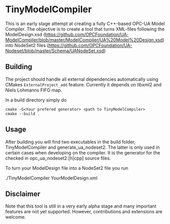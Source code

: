 TinyModelCompiler
=================

This is an early stage attempt at creating a fully C++-based OPC-UA Model
Compiler. The objective is to create a tool that turns XML-files following
the ModelDesign.xsd (https://github.com/OPCFoundation/UA-ModelCompiler/blob/master/ModelCompiler/UA%20Model%20Design.xsd)
into NodeSet2 files (https://github.com/OPCFoundation/UA-Nodeset/blob/master/Schema/UANodeSet.xsd)

Building
--------

The project should handle all external dependencies automatically using CMakes
`ExternalProject_add` feature. Currently it depends on libxml2 and Niels Lohmanns
FIFO map.

In a build directory simply do

```
cmake -G<Your prefered generator> <path to TinyModelCompiler>
cmake --build .
```

Usage
-----

After building you will find two executables in the build folder,
TinyModelCompiler and generate_ua_nodeset2. The latter is only used in certain
cases when developing on the compiler. It is the generator for the checked in
opc_ua_nodeset2.[h|cpp] source files.

To turn your ModelDesign file into a NodeSet2 file you run

  ./TinyModelCompiler YourModelDesign.xml


Disclaimer
----------

Note that this tool is still in a very early alpha stage and many important
features are not yet supported. However, contributions and extensions are
welcome.
